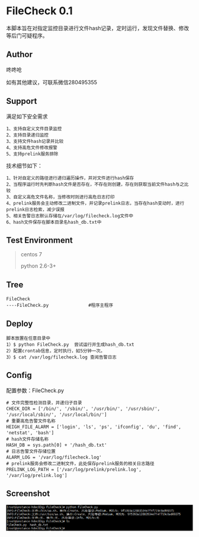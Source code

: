 # FileCheck 0.1

本脚本旨在对指定监控目录进行文件hash记录，定时运行，发现文件替换、修改等后门可疑程序。

## Author ##

咚咚呛 

如有其他建议，可联系微信280495355

## Support ##

满足如下安全需求

	1、支持自定义文件目录监控
	2、支持目录递归监控
	3、支持文件hash记录并比较
	4、支持高危文件修改报警
	5、支持prelink服务排除
	


技术细节如下：

	1、针对自定义的路径进行递归遍历操作，并对文件进行hash保存
	2、当程序运行时先判断hash文件是否存在，不存在则创建，存在则获取当前文件hash与之比较
	3、自定义高危文件名称，当修改时则进行高危日志打印
	4、prelink服务会主动修改二进制文件，并记录prelink日志，当存在hash变动时，进行prelink日志检索，减少误报
	5、相关告警日志默认存储在/var/log/filecheck.log文件中
	6、hash文件保存在脚本目录名hash_db.txt中


## Test Environment ##

>centos 7
>
>python 2.6-3+

## Tree ##

	FileCheck
	----FileCheck.py		   	   #程序主程序

## Deploy ##
	
	脚本放置在任意目录中
	1）$ python FileCheck.py	 尝试运行并生成hash_db.txt
	2）配置crontab信息，定时执行，如5分钟一次。
	3）$ cat /var/log/filecheck.log 查阅告警日志



## Config ##

配置参数：FileCheck.py

	# 文件完整性检测目录，并递归子目录
	CHECK_DIR = ['/bin/', '/sbin/', '/usr/bin/', '/usr/sbin/', '/usr/local/sbin/', '/usr/local/bin/']
	# 重要高危告警文件名称
	HEIGH_FILE_ALARM = ['login', 'ls', 'ps', 'ifconfig', 'du', 'find', 'netstat', 'bash']
	# hash文件存储名称
	HASH_DB = sys.path[0] + '/hash_db.txt'
	# 日志告警文件存储位置
	ALARM_LOG = '/var/log/filecheck.log'
	# prelink服务会修改二进制文件，此处保存prelink服务的相关日志路径
	PRELINK_LOG_PATH = ['/var/log/prelink/prelink.log', '/var/log/prelink.log']


## Screenshot ##

![Screenshot](pic/111.png)

